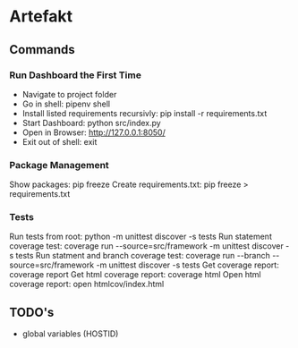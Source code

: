 # Artefakt

## Commands
### Run Dashboard the First Time
- Navigate to project folder
- Go in shell: pipenv shell
- Install listed requirements recursivly: pip install -r requirements.txt
- Start Dashboard: python src/index.py 
- Open in Browser: http://127.0.0.1:8050/
- Exit out of shell: exit
### Package Management
Show packages: pip freeze
Create requirements.txt: pip freeze > requirements.txt
### Tests
Run tests from root: python -m unittest discover -s tests
Run statement coverage test: coverage run --source=src/framework -m unittest discover -s tests
Run statment and branch coverage test: coverage run --branch --source=src/framework -m unittest discover -s tests
Get coverage report: coverage report
Get html coverage report: coverage html
Open html coverage report: open htmlcov/index.html


## TODO's
- global variables (HOSTID)



